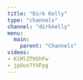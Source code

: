 ```yaml
---
title: "Dirk Kelly"
type: "channels"
channel: "dirkkelly"
menu:
  main:
    parent: "Channels"
videos:
- KlMlZTHShFw
- jpOun7YXFpg
---
```

